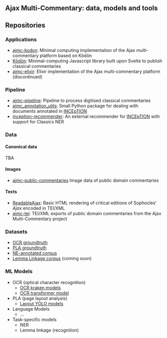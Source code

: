 ## Ajax Multi-Commentary: data, models and tools

## Repositories

### Applications
- [ajmc-kodon](https://github.com/AjaxMultiCommentary/ajmc-kodon): Minimal computing implementation of the Ajax multi-commentary platform based on Kōdōn
- [Kōdōn](https://github.com/AjaxMultiCommentary/kodon): Minimal-computing Javascript library built upon Svelte to publish classical commentaries
- [ajmc-elixir](https://github.com/AjaxMultiCommentary/ajmc-elixir): Elixir implementation of the Ajax multi-commentary platform (discontinued)

### Pipeline

- [ajmc-pipeline](https://github.com/AjaxMultiCommentary/ajmc-pipeline): Pipeline to process digitised classical commentaries
- [ajmc_annotation_utils](https://github.com/AjaxMultiCommentary/ajmc_annotation_utils): Small Python package for dealing with documents annotated in [INCEpTION](https://inception-project.github.io/)
- [inception-recommender](https://github.com/AjaxMultiCommentary/inception-recommender): An external recommender for [INCEpTION](https://inception-project.github.io/) with support for Classics NER

### Data

#### Canonical data

TBA

#### Images

- [ajmc-public-commentaries](https://github.com/AjaxMultiCommentary/ajmc-public-commentaries) Image data of public domain commentaries

#### Texts

- [ReadableAjax](https://github.com/AjaxMultiCommentary/ReadableAjax): Basic HTML rendering of critical editions of Sophocles' *Ajax* encoded in TEI/XML
- [ajmc-tei](https://github.com/AjaxMultiCommentary/ajmc_tei): TEI/XML exports of public domain commentaries from the Ajax Multi-Commentary project

### Datasets

- [OCR groundtruth](https://github.com/AjaxMultiCommentary/GT-commentaries-OCR)
- [PLA groundtruth](https://github.com/AjaxMultiCommentary/GT-commentaries-layout)
- [NE-annotated corpus](https://github.com/AjaxMultiCommentary/AjMC-NE-corpus)
- [Lemma Linkage corpus](https://github.com/AjaxMultiCommentary/lemma-linkage-corpus) (coming soon)

### ML Models

- OCR (optical character recognition)
    - [OCR kraken models](https://github.com/AjaxMultiCommentary/OCR-kraken-models)
    - [OCR transformer model](https://github.com/AjaxMultiCommentary/OCR-transformer-model)
- PLA (page layout analysis)
    - [Layout YOLO models](https://github.com/AjaxMultiCommentary/layout-yolo-models)
- Language Models
    - ...
- Task-specific models
    - NER
    - Lemma linkage (recognition)

